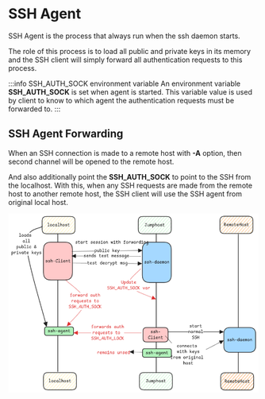 # SSH Agent

SSH Agent is the process that always run when the ssh daemon starts.

The role of this process is to load all public and private keys in its memory and
the SSH client will simply forward all authentication requests to this process.

:::info SSH_AUTH_SOCK environment variable
An environment variable **SSH_AUTH_SOCK** is set when agent is started.
This variable value is used by client to know to which agent the
authentication requests must be forwarded to.
:::

## SSH Agent Forwarding

When an SSH connection is made to a remote host with **-A** option,
then second channel will be opened to the remote host.

And also additionally point the **SSH_AUTH_SOCK** to point to the SSH from the localhost.
With this, when any SSH requests are made from the remote host to another remote host,
the SSH client will use the SSH agent from original local host.

![auth agent](../../static/img/ssh-agent.excalidraw.png)
